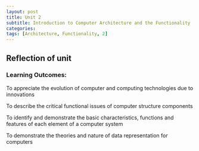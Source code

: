 ```yaml
---
layout: post
title: Unit 2
subtitle: Introduction to Computer Architecture and the Functionality
categories: 
tags: [Architecture, Functionality, 2]
---
```


## Reflection of unit






### Learning Outcomes:
To appreciate the evolution of computer and computing technologies due to innovations

To describe the critical functional issues of computer structure components

To identify and demonstrate the basic characteristics, functions and features of each element of a computer system

To demonstrate the theories and nature of data representation for computers
